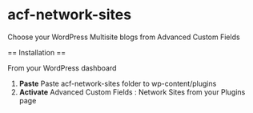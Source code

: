 # acf-network-sites
Choose your WordPress Multisite blogs from Advanced Custom Fields

== Installation ==

From your WordPress dashboard

1. **Paste** Paste acf-network-sites folder to wp-content/plugins
3. **Activate** Advanced Custom Fields : Network Sites from your Plugins page
